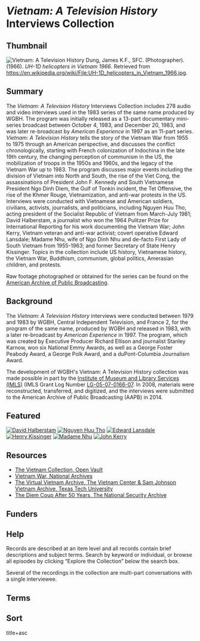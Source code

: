 # <em>Vietnam: A Television History</em> Interviews Collection 

## Thumbnail

![<em>Vietnam: A Television History</em>](https://s3.amazonaws.com/americanarchive.org/special-collections/Vietnam_tv_history.jpg "Vietnam")
Dung, James K.F., SFC. (Photographer). (1966). <em>UH-1D helicopters in Vietnam 1966</em>. Retrieved from https://en.wikipedia.org/wiki/File:UH-1D_helicopters_in_Vietnam_1966.jpg.

## Summary

The <em>Vietnam: A Television History</em> Interviews Collection includes 278 audio and video interviews used in the 1983 series of the same name produced by WGBH. The program was initially released as a 13-part documentary mini-series broadcast between October 4, 1983, and December 20, 1983, and was later re-broadcast by <em>American Experience</em> in 1997 as an 11-part series. <em>Vietnam: A Television History</em> tells the story of the Vietnam War from 1955 to 1975 through an American perspective, and discusses the conflict chronologically, starting with French colonization of Indochina in the late 19th century, the changing perception of communism in the US, the mobilization of troops in the 1950s and 1960s, and the legacy of the Vietnam War up to 1983. The program discusses major events including the division of Vietnam into North and South, the rise of the Viet Cong, the assassinations of President John F. Kennedy and South Vietnamese President Ngo Dinh Diem, the Gulf of Tonkin incident, the Tet Offensive, the rise of the Khmer Rouge, Vietnamization, and anti-war protests in the US. Interviews were conducted with Vietnamese and American soldiers, civilians, activists, journalists, and politicians, including Nguyen Huu Tho, acting president of the Socialist Republic of Vietnam from March-July 1981; David Halberstam, a journalist who won the 1964 Pulitzer Prize for International Reporting for his work documenting the Vietnam War; John Kerry, Vietnam veteran and anti-war activist; covert operative Edward Lansdale; Madame Nhu, wife of Ngo Dinh Nhu and de-facto First Lady of South Vietnam from 1955-1963; and former Secretary of State Henry Kissinger. Topics in the collection include US history, Vietnamese history, the Vietnam War, Buddhism, communism, global politics, Amerasian children, and protests. 

Raw footage photographed or obtained for the series can be found on the [American Archive of Public Broadcasting](https://americanarchive.org/catalog?f%5Baccess_types%5D%5B%5D=digitized&f%5Basset_type%5D%5B%5D=Raw+Footage&f%5Bseries_titles%5D%5B%5D=Vietnam%3A+A+Television+History&sort=title+asc). 

## Background

The <em>Vietnam: A Television History</em> interviews were conducted between 1979 and 1983 by WGBH, Central Independent Television, and France 2, for the program of the same name, produced by WGBH and released in 1983, with a later re-broadcast by <em>American Experience</em> in 1997. The program, which was created by Executive Producer Richard Ellison and journalist Stanley Karnow, won six National Emmy Awards, as well as a George Foster Peabody Award, a George Polk Award, and a duPont-Columbia Journalism Award. 

The development of WGBH's Vietnam: A Television History collection was made possible in part by the [Institute of Museum and Library Services (IMLS)](https://www.imls.gov/) (IMLS Grant Log Number [LG-05-07-0166-07](https://www.imls.gov/grants/awarded/lg-05-07-0166-07). In 2008, materials were reconstructed, transferred, and digitized, and the interviews were submitted to the American Archive of Public Broadcasting (AAPB) in 2014.

## Featured 

[![David Halberstam](https://s3.amazonaws.com/americanarchive.org/special-collections/cpb-aacip_15-br8mc8rj0f.jpg)](/catalog/cpb-aacip_15-br8mc8rj0f)
[![Nguyen Huu Tho](https://s3.amazonaws.com/americanarchive.org/special-collections/cpb-aacip_15-hx15m62f6f.jpg)](/catalog/cpb-aacip_15-hx15m62f6f)
[![Edward Lansdale](https://s3.amazonaws.com/americanarchive.org/special-collections/cpb-aacip_15-js9h41jt6c.jpg)](/catalog/cpb-aacip_15-js9h41jt6c)
[![Henry Kissinger](https://s3.amazonaws.com/americanarchive.org/special-collections/cpb-aacip_15-3r0pr7mt1w.jpg)](/catalog/cpb-aacip_15-3r0pr7mt1w)
[![Madame Nhu](https://s3.amazonaws.com/americanarchive.org/special-collections/cpb-aacip_15-gh9b56d91m.jpg)](/catalog/cpb-aacip_15-gh9b56d91m)
[![John Kerry](https://s3.amazonaws.com/americanarchive.org/special-collections/cpb-aacip_15-vm42r3pb0s.jpg)](/catalog/cpb-aacip_15-vm42r3pb0s)

## Resources

- [The Vietnam Collection, Open Vault](http://openvault.wgbh.org/collections/vietnam/interviews)
- [Vietnam War, National Archives](https://www.archives.gov/research/vietnam-war) 
- [The Virtual Vietnam Archive, The Vietnam Center & Sam Johnson Vietnam Archive, Texas Tech University](https://www.vietnam.ttu.edu/virtualarchive/)
- [The Diem Coup After 50 Years, The National Security Archive](https://nsarchive2.gwu.edu/NSAEBB/NSAEBB444/)

## Funders

## Help

Records are described at an item level and all records contain brief descriptions and subject terms. Search by keyword or individual, or browse all episodes by clicking “Explore the Collection” below the search box. 

Several of the recordings in the collection are multi-part conversations with a single interviewee.

## Terms

## Sort

title+asc
